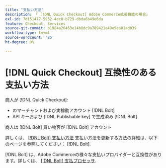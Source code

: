 ```yaml
---
title: "支払い方法"
description: 「 [!DNL Quick Checkout] Adobe Commerce拡張機能の場合」
exl-id: 7d151477-5932-4ec0-b729-dbda6b49e6da
feature: Checkout, Services
source-git-commit: b1984a26463e14b8dc9a789421e49e5ea81ad039
workflow-type: tm+mt
source-wordcount: '85'
ht-degree: 0%

---
```


# [!DNL Quick Checkout] 互換性のある支払い方法

商人が [!DNL Quick Checkout]:

- のマーチャントおよび実稼動アカウント [!DNL Bolt]
- API キーおよび [!DNL Publishable key] で生成済み [!DNL Bolt]

商人は [!DNL Bolt] 買い物客が [!DNL Bolt] アカウント

詳しくは、 [[!DNL Bolt] 支払い方法](https://help.bolt.com/shoppers/guides/checkout/update-payment-method) 支払い方法を更新する方法の詳細は、以下のページを参照してください： [!DNL Bolt].

[!DNL Bolt] は、Adobe Commerceの様々な支払いプロバイダーと互換性があります。詳しくは、 [[!DNL Bolt] 支払プロセッサ](https://help.bolt.com/connectors/payment-processors/).
